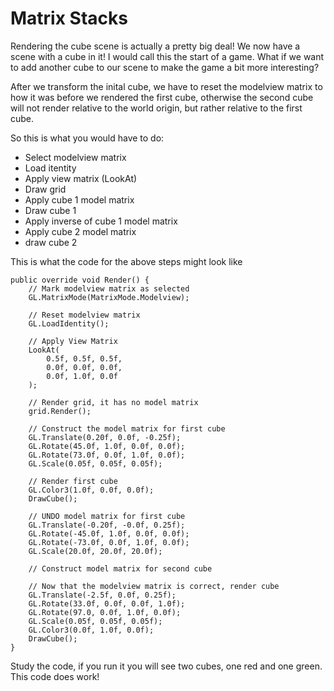 # Matrix Stacks
Rendering the cube scene is actually a pretty big deal! We now have a scene with a cube in it! I would call this the start of a game. What if we want to add another cube to our scene to make the game a bit more interesting? 

After we transform the inital cube, we have to reset the modelview matrix to how it was before we rendered the first cube, otherwise the second cube will not render relative to the world origin, but rather relative to the first cube. 

So this is what you would have to do:

* Select modelview matrix
* Load itentity
* Apply view matrix (LookAt)
* Draw grid
* Apply cube 1 model matrix
* Draw cube 1
* Apply inverse of cube 1 model matrix
* Apply cube 2 model matrix
* draw cube 2

This is what the code for the above steps might look like

```
public override void Render() {
    // Mark modelview matrix as selected
    GL.MatrixMode(MatrixMode.Modelview);

    // Reset modelview matrix
    GL.LoadIdentity();

    // Apply View Matrix
    LookAt(
        0.5f, 0.5f, 0.5f, 
        0.0f, 0.0f, 0.0f,
        0.0f, 1.0f, 0.0f
    );

    // Render grid, it has no model matrix
    grid.Render();

    // Construct the model matrix for first cube
    GL.Translate(0.20f, 0.0f, -0.25f);
    GL.Rotate(45.0f, 1.0f, 0.0f, 0.0f);
    GL.Rotate(73.0f, 0.0f, 1.0f, 0.0f);
    GL.Scale(0.05f, 0.05f, 0.05f);

    // Render first cube
    GL.Color3(1.0f, 0.0f, 0.0f);
    DrawCube();

    // UNDO model matrix for first cube
    GL.Translate(-0.20f, -0.0f, 0.25f);
    GL.Rotate(-45.0f, 1.0f, 0.0f, 0.0f);
    GL.Rotate(-73.0f, 0.0f, 1.0f, 0.0f);
    GL.Scale(20.0f, 20.0f, 20.0f);

    // Construct model matrix for second cube

    // Now that the modelview matrix is correct, render cube
    GL.Translate(-2.5f, 0.0f, 0.25f);
    GL.Rotate(33.0f, 0.0f, 0.0f, 1.0f);
    GL.Rotate(97.0, 0.0f, 1.0f, 0.0f);
    GL.Scale(0.05f, 0.05f, 0.05f);
    GL.Color3(0.0f, 1.0f, 0.0f);
    DrawCube();
}
```

Study the code, if you run it you will see two cubes, one red and one green. This code does work!